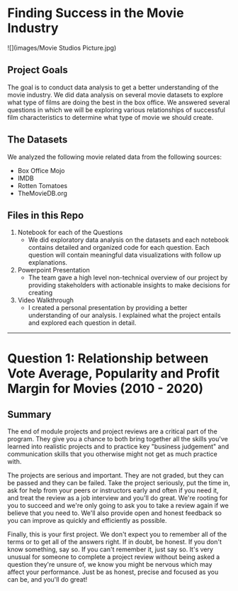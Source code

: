 # Finding Success in the Movie Industry

![](images/Movie Studios Picture.jpg)

## Project Goals

The goal is to conduct data analysis to get a better understanding of the movie industry. We did data analysis on several movie datasets to explore what type of films are doing the best in the box office. We answered several questions in which we will be exploring various relationships of successful film characteristics to determine what type of movie we should create.

## The Datasets

We analyzed the following movie related data from the following sources:
* Box Office Mojo
* IMDB
* Rotten Tomatoes
* TheMovieDB.org

## Files in this Repo

1. Notebook for each of the Questions
   * We did exploratory data analysis on the datasets and each notebook contains detailed and organized code for each question. Each question will contain meaningful data visualizations with follow up explanations.
2. Powerpoint Presentation
   * The team gave a high level non-technical overview of our project by providing stakeholders with actionable insights to make decisions for creating 
3. Video Walkthrough
   * I created a personal presentation by providing a better understanding of our analysis. I explained what the project entails and explored each question in detail.
   
------

# Question 1: Relationship between Vote Average, Popularity and Profit Margin for Movies (2010 - 2020)




## Summary

The end of module projects and project reviews are a critical part of the program. They give you a chance to both bring together all the skills you've learned into realistic projects and to practice key "business judgement" and communication skills that you otherwise might not get as much practice with.

The projects are serious and important. They are not graded, but they can be passed and they can be failed. Take the project seriously, put the time in, ask for help from your peers or instructors early and often if you need it, and treat the review as a job interview and you'll do great. We're rooting for you to succeed and we're only going to ask you to take a review again if we believe that you need to. We'll also provide open and honest feedback so you can improve as quickly and efficiently as possible.

Finally, this is your first project. We don't expect you to remember all of the terms or to get all of the answers right. If in doubt, be honest. If you don't know something, say so. If you can't remember it, just say so. It's very unusual for someone to complete a project review without being asked a question they're unsure of, we know you might be nervous which may affect your performance. Just be as honest, precise and focused as you can be, and you'll do great!
